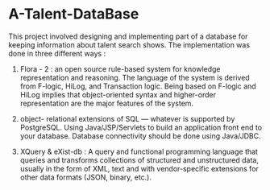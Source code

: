 # A-Talent-DataBase
This project involved designing and implementing part of a database for keeping information about talent search shows. 
The implementation was done in three different ways : 
1. Flora - 2 :  an open source rule-based system for knowledge representation and reasoning. The language of the system is derived from F-logic, HiLog, and Transaction logic. Being based on F-logic and HiLog implies that object-oriented syntax and higher-order representation are the major features of the system.

2. object- relational extensions of SQL — whatever is supported by PostgreSQL. Using Java/JSP/Servlets to build an application front end to your database. Database connectivity should be done using Java/JDBC.

3. XQuery &amp; eXist-db : A query and functional programming language that queries and transforms collections of structured and unstructured data, usually in the form of XML, text and with vendor-specific extensions for other data formats (JSON, binary, etc.).
